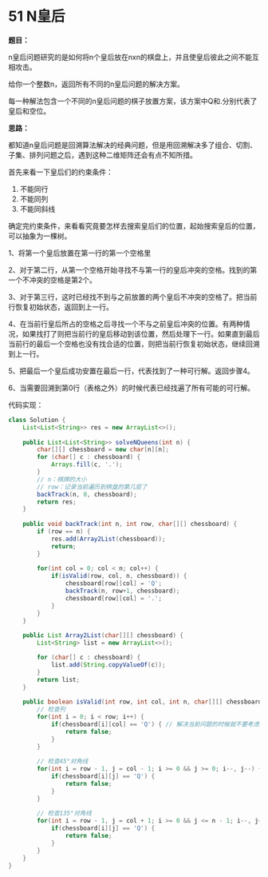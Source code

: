 # 51 N皇后

**题目：**

n皇后问题研究的是如何将n个皇后放在nxn的棋盘上，并且使皇后彼此之间不能互相攻击。

给你一个整数n，返回所有不同的n皇后问题的解决方案。

每一种解法包含一个不同的n皇后问题的棋子放置方案，该方案中Q和.分别代表了皇后和空位。



**思路：**

都知道n皇后问题是回溯算法解决的经典问题，但是用回溯解决多了组合、切割、子集、排列问题之后，遇到这种二维矩阵还会有点不知所措。

首先来看一下皇后们的约束条件：

1. 不能同行
2. 不能同列
3. 不能同斜线

确定完约束条件，来看看究竟要怎样去搜索皇后们的位置，起始搜索皇后的位置，可以抽象为一棵树。



1、将第一个皇后放置在第一行的第一个空格里

2、对于第二行，从第一个空格开始寻找不与第一行的皇后冲突的空格。找到的第一个不冲突的空格是第2个。

3、对于第三行，这时已经找不到与之前放置的两个皇后不冲突的空格了。把当前行恢复初始状态，返回到上一行。

4、在当前行皇后所占的空格之后寻找一个不与之前皇后冲突的位置。有两种情况，如果找打了则把当前行的皇后移动到该位置，然后处理下一行。如果直到最后当前行的最后一个空格也没有找合适的位置，则把当前行恢复初始状态，继续回溯到上一行。

5、把最后一个皇后成功安置在最后一行，代表找到了一种可行解。返回步骤4。

6、当需要回溯到第0行（表格之外）的时候代表已经找遍了所有可能的可行解。



代码实现：

```java
class Solution {
    List<List<String>> res = new ArrayList<>();
    
    public List<List<String>> solveNQueens(int n) {
        char[][] chessboard = new char[n][n];
        for (char[] c : chessboard) {
            Arrays.fill(c, '.');
        }
        // n：棋牌的大小
        // row：记录当前遍历到棋盘的第几层了
        backTrack(n, 0, chessboard);
        return res;
    }
    
    public void backTrack(int n, int row, char[][] chessboard) {
        if (row == n) {
            res.add(Array2List(chessboard));
            return;
        }
        
        for(int col = 0; col < n; col++) {
            if(isValid(row, col, n, chessboard)) {
                chessboard[row][col] = 'Q';
                backTrack(n, row+1, chessboard);
                chessboard[row][col] = '.';
            }
        }
    }
    
    public List Array2List(char[][] chessboard) {
        List<String> list = new ArrayList<>();

        for (char[] c : chessboard) {
            list.add(String.copyValueOf(c));
        }
        return list;
    }
    
    public boolean isValid(int row, int col, int n, char[][] chessboard) {
        // 检查列
        for(int i = 0; i < row; i++) {
            if(chessboard[i][col] == 'Q') { // 解决当前问题的时候就不要考虑后面的节点
                return false;
            }
        }
        
        // 检查45°对角线
        for(int i = row - 1, j = col - 1; i >= 0 && j >= 0; i--, j--) {
            if(chessboard[i][j] == 'Q') {
                return false;
            }
        }
        
        // 检查135°对角线
        for(int i = row - 1, j = col + 1; i >= 0 && j <= n - 1; i--, j++) {
            if(chessboard[i][j] == 'Q') {
                return false;
            }
        }
    }
}
```

